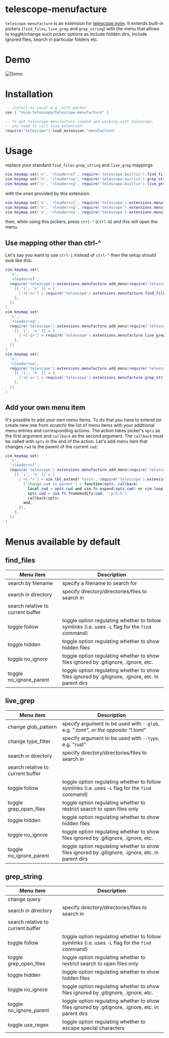 # telescope-menufacture

`telescope-menufacture` is an extension for [telescope.nvim](https://github.com/nvim-telescope/telescope.nvim). It extends built-in pickers (`find_files`, `live_grep` and `grep_string`) with the menu that allows to toggle/change such picker options as include hidden dirs, include ignored files, search in particular folders etc.

# Demo

![Demo](https://user-images.githubusercontent.com/1415116/217057418-599761f2-0487-475e-9fce-4ed6352a0547.gif)

# Installation

```lua
-- install as usual e.g. with packer
use { "nvim-telescope/telescope-menufacture" }

-- To get telescope-menufacture loaded and working with telescope,
-- you need to call load_extension:
require("telescope").load_extension "menufacture"
```

# Usage

replace your standard `find_files` `grep_string` and `live_grep` mappings

```lua
vim.keymap.set('n', '<leader>sf', require('telescope.builtin').find_files)
vim.keymap.set('n', '<leader>sw', require('telescope.builtin').grep_string)
vim.keymap.set('n', '<leader>sg', require('telescope.builtin').live_grep)
```

with the ones provided by this extension:

```lua
vim.keymap.set('n', '<leader>sf', require('telescope').extensions.menufacture.find_files)
vim.keymap.set('n', '<leader>sg', require('telescope').extensions.menufacture.live_grep)
vim.keymap.set('n', '<leader>sw', require('telescope').extensions.menufacture.grep_string)
```

then, while using this pickers, press `ctrl-^` (`ctrl-6`) and this will open the menu.

## Use mapping other than ctrl-^

Let's say you want to use `ctrl-i` instead of `ctrl-^` then the setup should look like this:

```lua
vim.keymap.set(
  'n',
  '<leader>sf',
  require('telescope').extensions.menufacture.add_menu(require('telescope.builtin').find_files, {
    [{ 'i', 'n' }] = {
      ['<C-i>'] = require('telescope').extensions.menufacture.find_files_menu,
    },
  })
)
vim.keymap.set(
  'n',
  '<leader>sg',
  require('telescope').extensions.menufacture.add_menu(require('telescope.builtin').live_grep, {
    [{ 'i', 'n' }] = {
      ['<C-i>'] = require('telescope').extensions.menufacture.live_grep_menu,
    },
  })
)
vim.keymap.set(
  'n',
  '<leader>sw',
  require('telescope').extensions.menufacture.add_menu(require('telescope.builtin').grep_string, {
    [{ 'i', 'n' }] = {
      ['<C-i>'] = require('telescope').extensions.menufacture.grep_string_menu,
    },
  })
)
```

## Add your own menu item

It's possible to add your own menu items. To do that you have to extend (or create new one from scratch) the list of menu items with your additional menu entries and corresponding actions. The action takes picker's `opts` as the first argument and `callback` as the second argument. The `callback` must be called with `opts` in the end of the action. Let's add menu item that changes `cwd` to the parent of the current `cwd`:

```lua
vim.keymap.set(
  'n',
  '<leader>sf',
  require('telescope').extensions.menufacture.add_menu(require('telescope.builtin').find_files, {
    [{ 'i', 'n' }] = {
      ['<C-^>'] = vim.tbl_extend('force', require('telescope').extensions.menufacture.find_files_menu, {
        ['change cwd to parent'] = function(opts, callback)
          local cwd = opts.cwd and vim.fn.expand(opts.cwd) or vim.loop.cwd()
          opts.cwd = vim.fn.fnamemodify(cwd, ':p:h:h')
          callback(opts)
        end,
      }),
    },
  })
)
```

# Menus available by default

## find_files

| Menu item                         | Description                                                                                        |
| --------------------------------- | -------------------------------------------------------------------------------------------------- |
| search by filename                | specify a filename to search for                                                                   |
| search in directory               | specify directory/directories/files to search in                                                   |
| search relative to current buffer |                                                                                                    |
| toggle follow                     | toggle option regulating whether to follow symlinks (i.e. uses `-L` flag for the `find` command)   |
| toggle hidden                     | toggle option regulating whether to show hidden files                                              |
| toggle no_ignore                  | toggle option regulating whether to show files ignored by .gitignore, .ignore, etc.                |
| toggle no_ignore_parent           | toggle option regulating whether to show files ignored by .gitignore, .ignore, etc. in parent dirs |

## live_grep

| Menu item                         | Description                                                                                        |
| --------------------------------- | -------------------------------------------------------------------------------------------------- |
| change glob_pattern               | specify argument to be used with `--glob`, e.g. "*.toml", or the opposite "!*.toml"                |
| change type_filter                | specify argument to be used with `--type`, e.g. "rust"                                             |
| search in directory               | specify directory/directories/files to search in                                                   |
| search relative to current buffer |                                                                                                    |
| toggle follow                     | toggle option regulating whether to follow symlinks (i.e. uses `-L` flag for the `find` command)   |
| toggle grep_open_files            | toggle option regulating whether to restrict search to open files only                             |
| toggle hidden                     | toggle option regulating whether to show hidden files                                              |
| toggle no_ignore                  | toggle option regulating whether to show files ignored by .gitignore, .ignore, etc.                |
| toggle no_ignore_parent           | toggle option regulating whether to show files ignored by .gitignore, .ignore, etc. in parent dirs |

## grep_string

| Menu item                         | Description                                                                                        |
| --------------------------------- | -------------------------------------------------------------------------------------------------- |
| change query                      |                                                                                                    |
| search in directory               | specify directory/directories/files to search in                                                   |
| search relative to current buffer |                                                                                                    |
| toggle follow                     | toggle option regulating whether to follow symlinks (i.e. uses `-L` flag for the `find` command)   |
| toggle grep_open_files            | toggle option regulating whether to restrict search to open files only                             |
| toggle hidden                     | toggle option regulating whether to show hidden files                                              |
| toggle no_ignore                  | toggle option regulating whether to show files ignored by .gitignore, .ignore, etc.                |
| toggle no_ignore_parent           | toggle option regulating whether to show files ignored by .gitignore, .ignore, etc. in parent dirs |
| toggle use_regex                  | toggle option regulating whether to escape special characters                                      |
